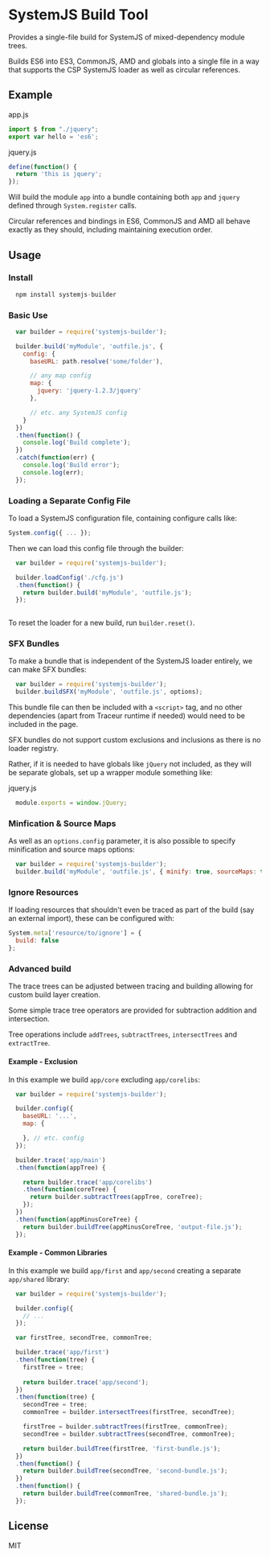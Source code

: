 SystemJS Build Tool
===

Provides a single-file build for SystemJS of mixed-dependency module trees.

Builds ES6 into ES3, CommonJS, AMD and globals into a single file in a way that supports the CSP SystemJS loader
as well as circular references.

Example
---

app.js
```javascript
import $ from "./jquery";
export var hello = 'es6';
```

jquery.js
```javascript
define(function() {
  return 'this is jquery';
});
```

Will build the module `app` into a bundle containing both `app` and `jquery` defined through `System.register` calls.

Circular references and bindings in ES6, CommonJS and AMD all behave exactly as they should, including maintaining execution order.

Usage
---

### Install

```javascript
  npm install systemjs-builder
```

### Basic Use

```javascript
  var builder = require('systemjs-builder');

  builder.build('myModule', 'outfile.js', {
    config: {
      baseURL: path.resolve('some/folder'),

      // any map config
      map: {
        jquery: 'jquery-1.2.3/jquery'
      },

      // etc. any SystemJS config
    }
  })
  .then(function() {
    console.log('Build complete');
  })
  .catch(function(err) {
    console.log('Build error');
    console.log(err);
  });
```

### Loading a Separate Config File

To load a SystemJS configuration file, containing configure calls like:

```javascript
System.config({ ... });
```

Then we can load this config file through the builder:

```javascript
  var builder = require('systemjs-builder');

  builder.loadConfig('./cfg.js')
  .then(function() {
    return builder.build('myModule', 'outfile.js');
  });
  
```

To reset the loader for a new build, run `builder.reset()`.


### SFX Bundles

To make a bundle that is independent of the SystemJS loader entirely, we can make SFX bundles:

```javascript
  var builder = require('systemjs-builder');
  builder.buildSFX('myModule', 'outfile.js', options);
```

This bundle file can then be included with a `<script>` tag, and no other dependencies (apart from Traceur runtime if needed) would need to be included in the page.

SFX bundles do not support custom exclusions and inclusions as there is no loader registry.

Rather, if it is needed to have globals like `jQuery` not included, as they will be separate globals, set up a wrapper module something like:

jquery.js
```javascript
  module.exports = window.jQuery;
```

### Minfication & Source Maps

As well as an `options.config` parameter, it is also possible to specify minification and source maps options:

```javascript
  var builder = require('systemjs-builder');
  builder.build('myModule', 'outfile.js', { minify: true, sourceMaps: true, config: cfg });
```

### Ignore Resources

If loading resources that shouldn't even be traced as part of the build (say an external import), these
can be configured with:

```javascript
System.meta['resource/to/ignore'] = {
  build: false
};
```

### Advanced build

The trace trees can be adjusted between tracing and building allowing for custom build layer creation.

Some simple trace tree operators are provided for subtraction addition and intersection.

Tree operations include `addTrees`, `subtractTrees`, `intersectTrees` and `extractTree`.

#### Example - Exclusion

In this example we build `app/core` excluding `app/corelibs`:

```javascript
  var builder = require('systemjs-builder');

  builder.config({
    baseURL: '...',
    map: {

    }, // etc. config
  });

  builder.trace('app/main')
  .then(function(appTree) {

    return builder.trace('app/corelibs')
    .then(function(coreTree) {
      return builder.subtractTrees(appTree, coreTree);
    });
  })
  .then(function(appMinusCoreTree) {
    return builder.buildTree(appMinusCoreTree, 'output-file.js');
  });
```

#### Example - Common Libraries

In this example we build `app/first` and `app/second` creating a separate `app/shared` library:

```javascript
  var builder = require('systemjs-builder');

  builder.config({
    // ...
  });

  var firstTree, secondTree, commonTree;

  builder.trace('app/first')
  .then(function(tree) {
    firstTree = tree;
    
    return builder.trace('app/second');
  })
  .then(function(tree) {
    secondTree = tree;
    commonTree = builder.intersectTrees(firstTree, secondTree);

    firstTree = builder.subtractTrees(firstTree, commonTree);
    secondTree = builder.subtractTrees(secondTree, commonTree);

    return builder.buildTree(firstTree, 'first-bundle.js');
  })
  .then(function() {
    return builder.buildTree(secondTree, 'second-bundle.js');
  })
  .then(function() {
    return builder.buildTree(commonTree, 'shared-bundle.js');
  });
```

License
---

MIT

